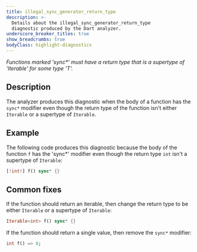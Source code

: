 ```yaml
---
title: illegal_sync_generator_return_type
description: >-
  Details about the illegal_sync_generator_return_type
  diagnostic produced by the Dart analyzer.
underscore_breaker_titles: true
show_breadcrumbs: true
bodyClass: highlight-diagnostics
---
```


_Functions marked 'sync*' must have a return type that is a supertype of 'Iterable<T>' for some type 'T'._

## Description

The analyzer produces this diagnostic when the body of a function has the
`sync*` modifier even though the return type of the function isn't either
`Iterable` or a supertype of `Iterable`.

## Example

The following code produces this diagnostic because the body of the
function `f` has the 'sync*' modifier even though the return type `int`
isn't a supertype of `Iterable`:

```dart
[!int!] f() sync* {}
```

## Common fixes

If the function should return an iterable, then change the return type to
be either `Iterable` or a supertype of `Iterable`:

```dart
Iterable<int> f() sync* {}
```

If the function should return a single value, then remove the `sync*`
modifier:

```dart
int f() => 0;
```
